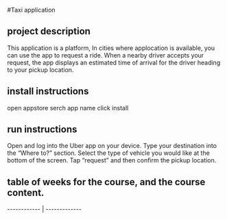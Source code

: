 #Taxi application
## project description
 This  application is a platform, In cities where applocation is available, you can use the  app to request a ride. When a nearby driver accepts your request, the app displays an estimated time of arrival for the driver heading to your pickup location.
 ## install instructions
 open appstore 
 serch app name
 click install
 ## run instructions
 Open and log into the Uber app on your device.
Type your destination into the “Where to?” section.
Select the type of vehicle you would like at the bottom of the screen.
Tap “request” and then confirm the pickup location.
## table of weeks for the course, and the course content.
------------ | ------------- 

